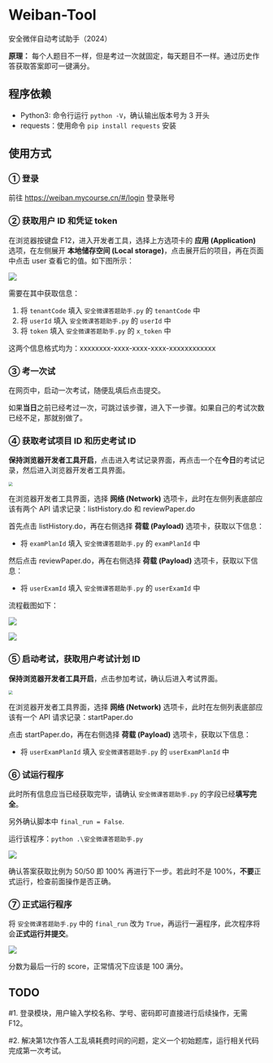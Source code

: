 # Weiban-Tool

安全微伴自动考试助手（2024）

**原理：** 每个人题目不一样，但是考过一次就固定，每天题目不一样。通过历史作答获取答案即可一键满分。

## 程序依赖

- Python3: 命令行运行 `python -V`，确认输出版本号为 3 开头
- requests：使用命令 `pip install requests` 安装

## 使用方式

### ① 登录

前往 https://weiban.mycourse.cn/#/login 登录账号

### ② 获取用户 ID 和凭证 token

在浏览器按键盘 F12，进入开发者工具，选择上方选项卡的 **应用 (Application)** 选项，在左侧展开 **本地储存空间 (Local storage)**，点击展开后的项目，再在页面中点击 user 查看它的值。如下图所示：

![](./images/1.png)

需要在其中获取信息：

1. 将 `tenantCode` 填入 `安全微课答题助手.py` 的 `tenantCode` 中
2. 将 `userId` 填入 `安全微课答题助手.py` 的 `userId` 中
3. 将 `token` 填入 `安全微课答题助手.py` 的 `x_token` 中

这两个信息格式均为：xxxxxxxx-xxxx-xxxx-xxxx-xxxxxxxxxxxx

### ③ 考一次试

在网页中，启动一次考试，随便乱填后点击提交。

如果**当日**之前已经考过一次，可跳过该步骤，进入下一步骤。如果自己的考试次数已经不足，那就别做了。

### ④ 获取考试项目 ID 和历史考试 ID

**保持浏览器开发者工具开启**，点击进入考试记录界面，再点击一个在**今日**的考试记录，然后进入浏览器开发者工具界面。

<img src="./images/2.png" style="zoom:50%;" />

在浏览器开发者工具界面，选择 **网络 (Network)** 选项卡，此时在左侧列表底部应该有两个 API 请求记录：listHistory.do 和 reviewPaper.do

首先点击 listHistory.do，再在右侧选择 **荷载 (Payload)** 选项卡，获取以下信息：

- 将 `examPlanId` 填入 `安全微课答题助手.py` 的 `examPlanId` 中

然后点击 reviewPaper.do，再在右侧选择 **荷载 (Payload)** 选项卡，获取以下信息：

- 将 `userExamId` 填入 `安全微课答题助手.py` 的 `userExamId` 中

流程截图如下：

![](./images/3.png)

![](./images/4.png)

### ⑤ 启动考试，获取用户考试计划 ID

**保持浏览器开发者工具开启**，点击参加考试，确认后进入考试界面。

<img src="./images/5.png" style="zoom:50%;" />

在浏览器开发者工具界面，选择 **网络 (Network)** 选项卡，此时在左侧列表底部应该有一个 API 请求记录：startPaper.do

点击 startPaper.do，再在右侧选择 **荷载 (Payload)** 选项卡，获取以下信息：

- 将 `userExamPlanId` 填入 `安全微课答题助手.py` 的 `userExamPlanId` 中

### ⑥ 试运行程序

此时所有信息应当已经获取完毕，请确认 `安全微课答题助手.py` 的字段已经**填写完全**。

另外确认脚本中 `final_run = False`.

运行该程序：`python .\安全微课答题助手.py`

![](./images/6.png)

确认答案获取比例为 50/50 即 100% 再进行下一步。若此时不是 100%，**不要**正式运行，检查前面操作是否正确。

### ⑦ 正式运行程序

将 `安全微课答题助手.py` 中的 `final_run` 改为 `True`，再运行一遍程序，此次程序将会**正式运行并提交**。

![](./images/7.png)

分数为最后一行的 score，正常情况下应该是 100 满分。

## TODO

#1. 登录模块，用户输入学校名称、学号、密码即可直接进行后续操作，无需F12。

#2. 解决第1次作答人工乱填耗费时间的问题，定义一个初始题库，运行相关代码完成第一次考试。
